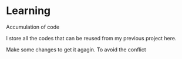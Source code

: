 Learning
========

Accumulation of code

I store all the codes that can be reused from my previous project here.

Make some changes to get it agagin.
To avoid the conflict
